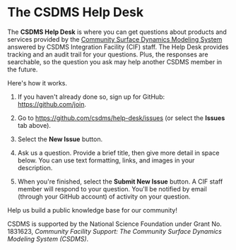 # The CSDMS Help Desk

The **CSDMS Help Desk**
is where you can get questions
about products and services provided by the
[Community Surface Dynamics Modeling System](https://csdms.colorado.edu)
answered by CSDMS Integration Facility (CIF) staff.
The Help Desk provides tracking and an audit trail for your questions.
Plus, the responses are searchable,
so the question you ask may help another CSDMS member in the future.

Here's how it works.

1. If you haven't already done so, sign up for GitHub: https://github.com/join.

1. Go to https://github.com/csdms/help-desk/issues (or select the **Issues** tab above).

1. Select the **New Issue** button.

1. Ask us a question. Provide a brief title, then give more detail in space below. You can use text formatting, links, and images in your description.

1. When you're finished, select the **Submit New Issue** button. A CIF staff member will respond to your question. You'll be notified by email (through your GitHub account) of activity on your question.

Help us build a public knowledge base for our community!

CSDMS is supported by the National Science Foundation
under Grant No. 1831623, *Community Facility Support:
The Community Surface Dynamics Modeling System (CSDMS)*.
